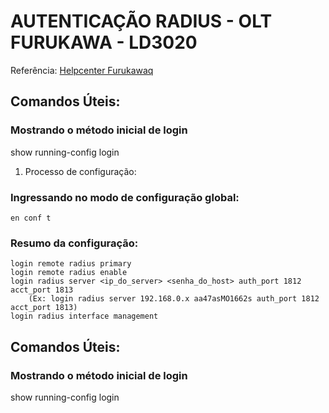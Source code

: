 # AUTENTICAÇÃO RADIUS - OLT FURUKAWA - LD3020 
Referência: [Helpcenter Furukawaq](file:///C:/Users/italo.bezerra.INTRA.BKTELE/Downloads/MFPC000368-User%20Manual%20GPON%20OLT%20LD3032-rev02_SOLUTIONS_ok.pdf)
## Comandos Úteis:

### Mostrando o método inicial de login
show running-config login

1. Processo de configuração:

### Ingressando no modo de configuração global:
``
en
 conf t
``
### Resumo da configuração:
```
login remote radius primary 
login remote radius enable
login radius server <ip_do_server> <senha_do_host> auth_port 1812 acct_port 1813 
    (Ex: login radius server 192.168.0.x aa47asMO1662s auth_port 1812 acct_port 1813)
login radius interface management
```
## Comandos Úteis:

### Mostrando o método inicial de login
show running-config login
